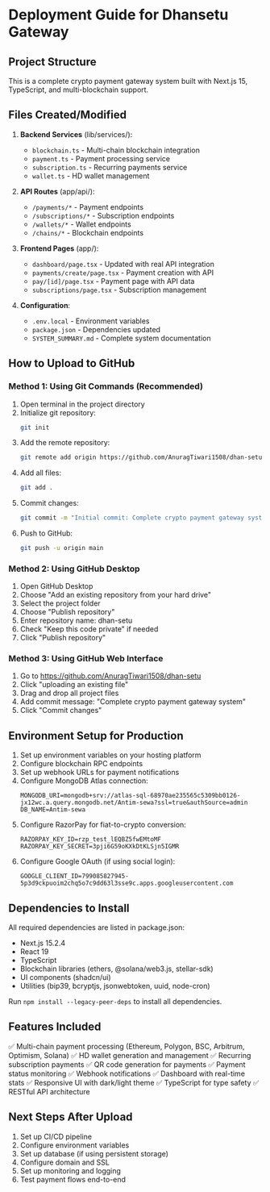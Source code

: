 # Deployment Guide for Dhansetu Gateway

## Project Structure
This is a complete crypto payment gateway system built with Next.js 15, TypeScript, and multi-blockchain support.

## Files Created/Modified
1. **Backend Services** (lib/services/):
   - `blockchain.ts` - Multi-chain blockchain integration
   - `payment.ts` - Payment processing service
   - `subscription.ts` - Recurring payments service  
   - `wallet.ts` - HD wallet management

2. **API Routes** (app/api/):
   - `/payments/*` - Payment endpoints
   - `/subscriptions/*` - Subscription endpoints
   - `/wallets/*` - Wallet endpoints
   - `/chains/*` - Blockchain endpoints

3. **Frontend Pages** (app/):
   - `dashboard/page.tsx` - Updated with real API integration
   - `payments/create/page.tsx` - Payment creation with API
   - `pay/[id]/page.tsx` - Payment page with API data
   - `subscriptions/page.tsx` - Subscription management

4. **Configuration**:
   - `.env.local` - Environment variables
   - `package.json` - Dependencies updated
   - `SYSTEM_SUMMARY.md` - Complete system documentation

## How to Upload to GitHub

### Method 1: Using Git Commands (Recommended)
1. Open terminal in the project directory
2. Initialize git repository:
   ```bash
   git init
   ```
3. Add the remote repository:
   ```bash
   git remote add origin https://github.com/AnuragTiwari1508/dhan-setu.git
   ```
4. Add all files:
   ```bash
   git add .
   ```
5. Commit changes:
   ```bash
   git commit -m "Initial commit: Complete crypto payment gateway system"
   ```
6. Push to GitHub:
   ```bash
   git push -u origin main
   ```

### Method 2: Using GitHub Desktop
1. Open GitHub Desktop
2. Choose "Add an existing repository from your hard drive"
3. Select the project folder
4. Choose "Publish repository"
5. Enter repository name: dhan-setu
6. Check "Keep this code private" if needed
7. Click "Publish repository"

### Method 3: Using GitHub Web Interface
1. Go to https://github.com/AnuragTiwari1508/dhan-setu
2. Click "uploading an existing file"
3. Drag and drop all project files
4. Add commit message: "Complete crypto payment gateway system"
5. Click "Commit changes"

## Environment Setup for Production
1. Set up environment variables on your hosting platform
2. Configure blockchain RPC endpoints
3. Set up webhook URLs for payment notifications
4. Configure MongoDB Atlas connection:
   ```
   MONGODB_URI=mongodb+srv://atlas-sql-68970ae235565c5309bb0126-jx12wc.a.query.mongodb.net/Antim-sewa?ssl=true&authSource=admin
   DB_NAME=Antim-sewa
   ```
5. Configure RazorPay for fiat-to-crypto conversion:
   ```
   RAZORPAY_KEY_ID=rzp_test_lEQBZ5fwEMtoMF
   RAZORPAY_KEY_SECRET=3pji6G59oKXkDtKLSjn5IGMR
   ```
6. Configure Google OAuth (if using social login):
   ```
   GOOGLE_CLIENT_ID=799085827945-5p3d9ckpuoim2chq5o7c9dd63l3sse9c.apps.googleusercontent.com
   ```

## Dependencies to Install
All required dependencies are listed in package.json:
- Next.js 15.2.4
- React 19
- TypeScript
- Blockchain libraries (ethers, @solana/web3.js, stellar-sdk)
- UI components (shadcn/ui)
- Utilities (bip39, bcryptjs, jsonwebtoken, uuid, node-cron)

Run `npm install --legacy-peer-deps` to install all dependencies.

## Features Included
✅ Multi-chain payment processing (Ethereum, Polygon, BSC, Arbitrum, Optimism, Solana)
✅ HD wallet generation and management
✅ Recurring subscription payments
✅ QR code generation for payments
✅ Payment status monitoring
✅ Webhook notifications
✅ Dashboard with real-time stats
✅ Responsive UI with dark/light theme
✅ TypeScript for type safety
✅ RESTful API architecture

## Next Steps After Upload
1. Set up CI/CD pipeline
2. Configure environment variables
3. Set up database (if using persistent storage)
4. Configure domain and SSL
5. Set up monitoring and logging
6. Test payment flows end-to-end
